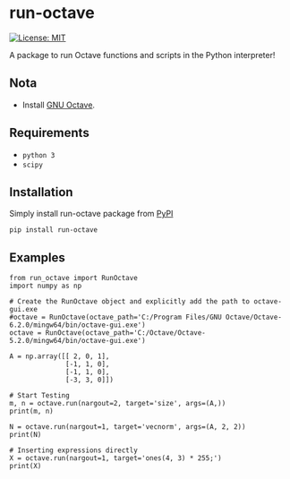 # run-octave

[![License: MIT](https://img.shields.io/badge/License-MIT-yellow.svg)](https://github.com/ferreirad08/run-octave/blob/main/LICENSE)

A package to run Octave functions and scripts in the Python interpreter!

## Nota
* Install [GNU Octave](https://www.gnu.org/software/octave/index).

## Requirements
* `python 3`
* `scipy`

## Installation

Simply install run-octave package from [PyPI](https://pypi.org/project/run-octave/)

    pip install run-octave

## Examples
        
    from run_octave import RunOctave
    import numpy as np

    # Create the RunOctave object and explicitly add the path to octave-gui.exe
    #octave = RunOctave(octave_path='C:/Program Files/GNU Octave/Octave-6.2.0/mingw64/bin/octave-gui.exe')
    octave = RunOctave(octave_path='C:/Octave/Octave-5.2.0/mingw64/bin/octave-gui.exe')

    A = np.array([[ 2, 0, 1],
                  [-1, 1, 0],
                  [-1, 1, 0],
                  [-3, 3, 0]])

    # Start Testing
    m, n = octave.run(nargout=2, target='size', args=(A,))
    print(m, n)

    N = octave.run(nargout=1, target='vecnorm', args=(A, 2, 2))
    print(N)

    # Inserting expressions directly
    X = octave.run(nargout=1, target='ones(4, 3) * 255;')
    print(X)
